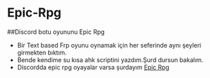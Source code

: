 # Epic-Rpg
##Discord botu oyununu Epic Rpg
- Bir Text based Frp oyunu oynamak için her seferinde aynı şeyleri girmekten bıktım.
- Bende kendime su kısa ahk scriptini yazdım.Şurd dursun bakalım.
- Discordda epic rpg oyayalar varsa şurdayım [Epic Rpg](https://discord.gg/CX3eZmX )
